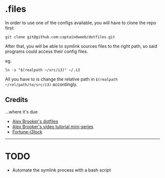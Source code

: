 # .files

In order to use one of the configs available, you will have to clone the repo first:

```
git clone git@github.com:captaindweeb/dotfiles.git
```

After that, you will be able to symlink sources files to the right path, so said programs could access their config files.

eg.

```
ln -s "$(realpath ~/src/i3)" ~/.i3
```

All you have to is change the relative path in ```$(realpath ~/rel/path/to/src/i3)``` accordingly.

## Credits

...where it's due

* [Alex Brooker's dotfiles](https://github.com/alexbooker/dotfiles)
* [Alex Brooker's video tutorial mini-series](https://www.youtube.com/watch?v=j1I63wGcvU4&list=PL5ze0DjYv5DbCv9vNEzFmP6sU7ZmkGzcf)
* [Fortune-i3lock](https://github.com/TomJamesGray/fortune-i3lock)

---

# TODO

* Automate the symlink process with a bash script

